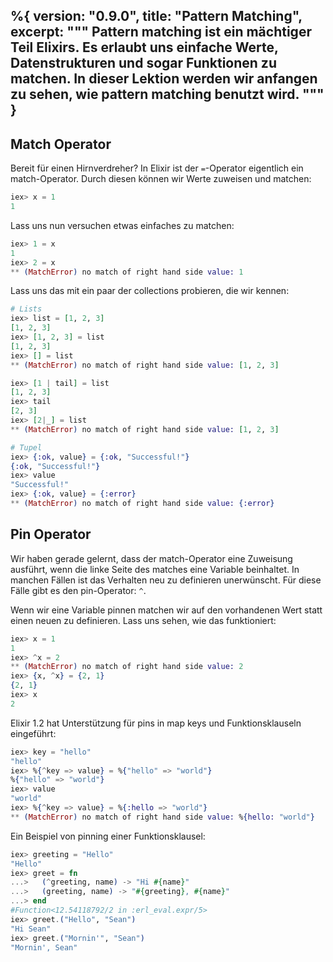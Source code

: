 %{
  version: "0.9.0",
  title: "Pattern Matching",
  excerpt: """
  Pattern matching ist ein mächtiger Teil Elixirs.
  Es erlaubt uns einfache Werte, Datenstrukturen und sogar Funktionen zu matchen.
  In dieser Lektion werden wir anfangen zu sehen, wie pattern matching benutzt wird.
  """
}
---

## Match Operator

Bereit für einen Hirnverdreher? In Elixir ist der `=`-Operator eigentlich ein match-Operator. Durch diesen können wir Werte zuweisen und matchen:

```elixir
iex> x = 1
1
```

Lass uns nun versuchen etwas einfaches zu matchen:

```elixir
iex> 1 = x
1
iex> 2 = x
** (MatchError) no match of right hand side value: 1
```

Lass uns das mit ein paar der collections probieren, die wir kennen:

```elixir
# Lists
iex> list = [1, 2, 3]
[1, 2, 3]
iex> [1, 2, 3] = list
[1, 2, 3]
iex> [] = list
** (MatchError) no match of right hand side value: [1, 2, 3]

iex> [1 | tail] = list
[1, 2, 3]
iex> tail
[2, 3]
iex> [2|_] = list
** (MatchError) no match of right hand side value: [1, 2, 3]

# Tupel
iex> {:ok, value} = {:ok, "Successful!"}
{:ok, "Successful!"}
iex> value
"Successful!"
iex> {:ok, value} = {:error}
** (MatchError) no match of right hand side value: {:error}
```

## Pin Operator

Wir haben gerade gelernt, dass der match-Operator eine Zuweisung ausführt, wenn die linke Seite des matches eine Variable beinhaltet. In manchen Fällen ist das Verhalten neu zu definieren unerwünscht. Für diese Fälle gibt es den pin-Operator: `^`.

Wenn wir eine Variable pinnen matchen wir auf den vorhandenen Wert statt einen neuen zu definieren. Lass uns sehen, wie das funktioniert:

```elixir
iex> x = 1
1
iex> ^x = 2
** (MatchError) no match of right hand side value: 2
iex> {x, ^x} = {2, 1}
{2, 1}
iex> x
2
```

Elixir 1.2 hat Unterstützung für pins in map keys und Funktionsklauseln eingeführt:

```elixir
iex> key = "hello"
"hello"
iex> %{^key => value} = %{"hello" => "world"}
%{"hello" => "world"}
iex> value
"world"
iex> %{^key => value} = %{:hello => "world"}
** (MatchError) no match of right hand side value: %{hello: "world"}
```

Ein Beispiel von pinning einer Funktionsklausel:

```elixir
iex> greeting = "Hello"
"Hello"
iex> greet = fn
...>   (^greeting, name) -> "Hi #{name}"
...>   (greeting, name) -> "#{greeting}, #{name}"
...> end
#Function<12.54118792/2 in :erl_eval.expr/5>
iex> greet.("Hello", "Sean")
"Hi Sean"
iex> greet.("Mornin'", "Sean")
"Mornin', Sean"
```
